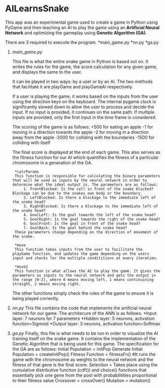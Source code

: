 # AILearnsSnake

This app was an experimental game used to create a game in Python using PyGame and then teaching an AI to play the game using an **Artificial Neural Network** and optimizing the gameplay using **Genetic Algorithm (GA)**.

There are 3 required to execute the program.
    *main_game.py
    *nn.py
    *ga.py

1. *main_game.py*
    
    This file is what the entire snake game in Python is based out on. It writes the rules for the game, the score calculation for any given game, and displays the same to the user. 

    It can be played in two ways: by a user or by an AI. The two methods that facilitate it are playGame and playGameAI respectively.

    If a user is playing the game, it works based on the inputs from the user using the direction keys on the keyboard. The internal pygame clock is significantly slowed down to allow the user to process and decide the input. If no input is provided, it continues on the same path. If multiple inputs are provided, only the first input in the time frame is considered. 

    The scoring of the game is as follows:
        +500 for eating an apple
        -1 for moving in a direction towards the apple
        -2 for moving in a direction away from the apple
        -2000 for colliding with the boundaries
        -1500 for colliding with itself

    The final score is displayed at the end of each game. This also serves as the fitness function for our AI which quantifies the fitness of a particular chromosome in a generation of the GA.

        *calcParams
        This function is responsible for calculating the binary parameters that will be used as inputs by the neural network in order to determine what the ideal output is. The parameters are as follows: 
            1. FrontBlocked: Is the cell in front of the snake blocked? Blockage can be due to the snakes own body or the boundary.
            2. LeftBlocked: Is there a blockage to the immediate left of the snake head?
            3. RightBlocked: Is there a blockage to the immediate left of the snake head?
            4. GoalLeft: Is the goal towards the left of the snake head? 
            5. GoalRight: Is the goal towards the right of the snake head?
            6. GoalFront: Is the goal in front of the snake head?
            7. GoalBack: Is the goal behind the snake head? 
        These parameters change depending on the direction of movement of the snake.

        *move
        This function takes inputs from the user to facilitate the playGame function, and updates the game depending on the users input and checks for the multiple condititions at every iteration.

        *move2
        This function is what allows the AI to play the game. It gives the parameters as inputs to the neural network and gets the output in the range [0-2], where 0 means moving left, 1 means continuining straight, 2 means moving right.

    The other functions simply check the rules of the game to ensure it is being played correctly. 


2. *nn.py*
    This file contains the code that implements the artificial neural network for our game. The architecure of the ANN is as follows: 
        *Input layer: 7 neurons for 7 parameters
        *Hidden layer: 5 neurons, activation function=Sigmoid
        *Output layer: 3 neurons, activation function=Softmax

3. *ga.py*
    Finally, this file is what needs to be run in order to visualize the AI training itself on the snake game. It contains the implementation of the Genetic Algorithm that is being used for this game. 
    The specification for the GA are as follows:
    Initial Population = initPop 
    Generate Initial Population = createInitPop()
    Fitness Function = fitnessFn()  #It runs the game with the chromosome as weights to the neural network and the fitness of that gene is the final score.
    Selection = Takes place using the cumulative distributive function (cdf()) and choice() functions that essentially pick one gene from the pool with probabilitities proportional to their fitness value
    Crossover = crossOver() 
    Mutation = mutation() 
